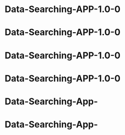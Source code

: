 # Data-Searching-APP-1.0-0
# Data-Searching-APP-1.0-0
# Data-Searching-APP-1.0-0
# Data-Searching-APP-1.0-0
# Data-Searching-App-
# Data-Searching-App-
